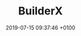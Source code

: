 ---
title: BuilderX
intro: BuilderX is a screen design tool which codes React Native for you.
link: http://www.builderx.io
image: "/assets/images/builderx.png"
category: 
- Design-to-code
date: 2019-07-15 09:37:46 +0100
---